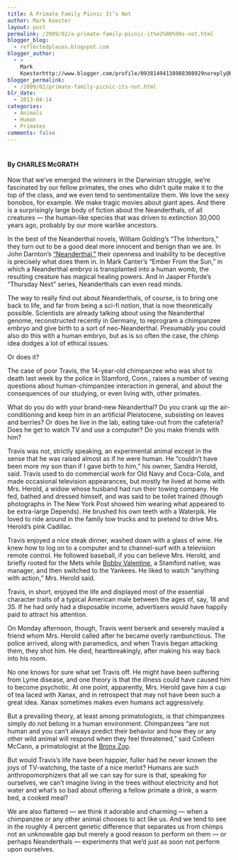 ```yaml
---
title: A Primate Family Picnic It’s Not
author: Mark Koester
layout: post
permalink: /2009/02/a-primate-family-picnic-it%e2%80%99s-not.html
blogger_blog:
  - reflectedplaces.blogspot.com
blogger_author:
  - >
    Mark
    Koesterhttp://www.blogger.com/profile/09381494138988308929noreply@blogger.com
blogger_permalink:
  - /2009/02/primate-family-picnic-its-not.html
blr_date:
  - 2013-04-14
categories:
  - Animals
  - Human
  - Primates
comments: false
---
```

# 

#### By CHARLES McGRATH

 
Now that we’ve emerged the winners in the Darwinian struggle, we’re fascinated by our fellow primates, the ones who didn’t quite make it to the top of the class, and we even tend to sentimentalize them. We love the sexy bonobos, for example. We make tragic movies about giant apes. And there is a surprisingly large body of fiction about the Neanderthals, of all creatures — the human-like species that was driven to extinction 30,000 years ago, probably by our more warlike ancestors.

In the best of the Neanderthal novels, William Golding’s “The Inheritors,” they turn out to be a good deal more innocent and benign than we are. In John Darnton’s [“Neanderthal,”][1] their openness and inability to be deceptive is precisely what does them in. In Mark Canter’s “Ember From the Sun,” in which a Neanderthal embryo is transplanted into a human womb, the resulting creature has magical healing powers. And in Jasper Fforde’s “Thursday Next” series, Neanderthals can even read minds.

The way to really find out about Neanderthals, of course, is to bring one back to life, and far from being a sci-fi notion, that is now theoretically possible. Scientists are already talking about using the Neanderthal genome, reconstructed recently in Germany, to reprogram a chimpanzee embryo and give birth to a sort of neo-Neanderthal. Presumably you could also do this with a human embryo, but as is so often the case, the chimp idea dodges a lot of ethical issues. 

Or does it? 

The case of poor Travis, the 14-year-old chimpanzee who was shot to death last week by the police in Stamford, Conn., raises a number of vexing questions about human-chimpanzee interaction in general, and about the consequences of our studying, or even living with, other primates. 

What do you do with your brand-new Neanderthal? Do you crank up the air-conditioning and keep him in an artificial Pleistocene, subsisting on leaves and berries? Or does he live in the lab, eating take-out from the cafeteria? Does he get to watch TV and use a computer? Do you make friends with him?

Travis was not, strictly speaking, an experimental animal except in the sense that he was raised almost as if he were human. He “couldn’t have been more my son than if I gave birth to him,” his owner, Sandra Herold, said. Travis used to do commercial work for Old Navy and Coca-Cola, and made occasional television appearances, but mostly he lived at home with Mrs. Herold, a widow whose husband had run their towing company. He fed, bathed and dressed himself, and was said to be toilet trained (though photographs in The New York Post showed him wearing what appeared to be extra-large Depends). He brushed his own teeth with a Waterpik. He loved to ride around in the family tow trucks and to pretend to drive Mrs. Herold’s pink Cadillac. 

Travis enjoyed a nice steak dinner, washed down with a glass of wine. He knew how to log on to a computer and to channel-surf with a television remote control. He followed baseball, if you can believe Mrs. Herold, and briefly rooted for the Mets while [Bobby Valentine][2], a Stamford native, was manager, and then switched to the Yankees. He liked to watch “anything with action,” Mrs. Herold said.

Travis, in short, enjoyed the life and displayed most of the essential character traits of a typical American male between the ages of, say, 18 and 35. If he had only had a disposable income, advertisers would have happily paid to attract his attention.

On Monday afternoon, though, Travis went berserk and severely mauled a friend whom Mrs. Herold called after he became overly rambunctious. The police arrived, along with paramedics, and when Travis began attacking them, they shot him. He died, heartbreakingly, after making his way back into his room.

No one knows for sure what set Travis off. He might have been suffering from Lyme disease, and one theory is that the illness could have caused him to become psychotic. At one point, apparently, Mrs. Herold gave him a cup of tea laced with Xanax, and in retrospect that may not have been such a great idea. Xanax sometimes makes even humans act aggressively.

But a prevailing theory, at least among primatologists, is that chimpanzees simply do not belong in a human environment. Chimpanzees “are not human and you can’t always predict their behavior and how they or any other wild animal will respond when they feel threatened,” said Colleen McCann, a primatologist at the [Bronx Zoo][3].

But would Travis’s life have been happier, fuller had he never known the joys of TV-watching, the taste of a nice merlot? Humans are such anthropomorphizers that all we can say for sure is that, speaking for ourselves, we can’t imagine living in the trees without electricity and hot water and what’s so bad about offering a fellow primate a drink, a warm bed, a cooked meal? 

We are also flattered — we think it adorable and charming — when a chimpanzee or any other animal chooses to act like us. And we tend to see in the roughly 4 percent genetic difference that separates us from chimps not an unknowable gap but merely a good reason to perform on them — or perhaps Neanderthals — experiments that we’d just as soon not perform upon ourselves.

 [1]: http://query.nytimes.com/gst/fullpage.html?res=9F01E6D81139F937A25757C0A960958260
 [2]: http://topics.nytimes.com/top/reference/timestopics/people/v/bobby_valentine/index.html?inline=nyt-per "More articles about Bobby Valentine."
 [3]: http://topics.nytimes.com/top/reference/timestopics/organizations/b/bronx_zoo_wildlife_conservation_park/index.html?inline=nyt-org "More articles about Bronx Zoo Wildlife Conservation Park"